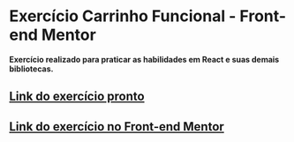 # Exercício Carrinho Funcional - Front-end Mentor

**Exercício realizado para praticar as habilidades em React e suas demais bibliotecas.**

## [Link do exercício pronto](https://p-i-2-sem.vercel.app/home)
## [Link do exercício no Front-end Mentor](https://www.frontendmentor.io/challenges/product-list-with-cart-5MmqLVAp_d)

